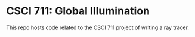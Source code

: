 # CSCI 711: Global Illumination
This repo hosts code related to the CSCI 711 project of writing a ray tracer.
